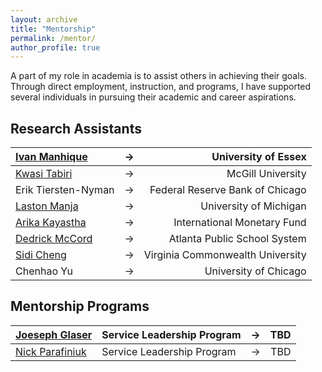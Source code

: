 ```yaml
---
layout: archive
title: "Mentorship"
permalink: /mentor/
author_profile: true
---
```


A part of my role in academia is to assist others in achieving their goals. Through direct employment, instruction, and programs, I have supported several individuals in pursuing their academic and career aspirations. 

<!--
 
## Doctoral Thesis

| Year       | [Ivan Manhique](https://www.researchgate.net/profile/Ivan-Manhique) | Thesis Title | &rarr; | University of Essex |
| :---        | :---        | :---        |    :----:   |          ---: |
| Year        | [Ivan Manhique](https://www.researchgate.net/profile/Ivan-Manhique) |  Thesis Title | &rarr; | University of Essex |

    
## Masters Thesis

| Year       | [Ivan Manhique](https://www.researchgate.net/profile/Ivan-Manhique) | Thesis Title | &rarr; | University of Essex |
| :---        | :---        | :---        |    :----:   |          ---: |
| Year        | [Ivan Manhique](https://www.researchgate.net/profile/Ivan-Manhique) |  Thesis Title | &rarr; | University of Essex |
    
## Undergraduate Thesis

| Year       | [Ivan Manhique](https://www.researchgate.net/profile/Ivan-Manhique) | Thesis Title | &rarr; | University of Essex |
| :---        | :---        | :---        |    :----:   |          ---: |
| Year        | [Ivan Manhique](https://www.researchgate.net/profile/Ivan-Manhique) |  Thesis Title | &rarr; | University of Essex |

-->

## Research Assistants

| [Ivan Manhique](https://www.researchgate.net/profile/Ivan-Manhique) | &rarr; | University of Essex |
| :---        |    :----:   |          ---: |
| [Kwasi Tabiri](https://gh.linkedin.com/kwasi-gyabaa-tabiri-143021a1) | &rarr; | McGill University |
| Erik Tiersten-Nyman | &rarr; | Federal Reserve Bank of Chicago |
| [Laston Manja](https://laston-manja.github.io/) | &rarr; | University of Michigan |
| [Arika Kayastha](https://www.linkedin.com/in/arika-kayastha) | &rarr; | International Monetary Fund |
| [Dedrick McCord](https://www.linkedin.com/in/dedrick-mccord-73699aaa) | &rarr; | Atlanta Public School System |
| [Sidi Cheng](https://wilder.vcu.edu/people/doctoral-students/sidi-cheng.html) | &rarr; | Virginia Commonwealth University |
| Chenhao Yu | &rarr; | University of Chicago |


## Mentorship Programs

| [Joeseph Glaser](https://www.linkedin.com/in/joseph-glaser-284455265) | Service Leadership Program | &rarr; | TBD |
| :---        | :---        |    :----:   |          ---: |
| [Nick Parafiniuk](https://dspslu.wixsite.com/website-1/contact-us-1) | Service Leadership Program | &rarr; | TBD |


